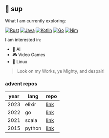 
## 👋 sup

What I am currently exploring:

[![Rust](https://img.shields.io/badge/Rust-%23000000.svg?e&logo=rust&logoColor=white)](#)
[![Java](https://img.shields.io/badge/Java-%23ED8B00.svg?logo=openjdk&logoColor=white)](#)
[![Kotlin](https://img.shields.io/badge/Kotlin-%237F52FF.svg?logo=kotlin&logoColor=white)](#)
[![Go](https://img.shields.io/badge/Go-%2300ADD8.svg?&logo=go&logoColor=white)](#)
[![Nim](https://img.shields.io/badge/Nim-%23FFE953.svg?&logo=nim&logoColor=white)](#)

I am interested in:
 - 🧠 AI
 - 🎮 Video Games
 - 🐧 Linux

> Look on my Works, ye Mighty, and despair!

### advent repos
|year|lang|repo|
|----|----|---|
|2023|elixir|[link](https://github.com/koalanis/advent-elixir-2023)|
|2022|go|[link](https://github.com/koalanis/advent-go-2022)|
|2021|scala|[link](https://github.com/koalanis/advent-scala-2021)|
|2015|python|[link](https://github.com/koalanis/advent-python-2015)|
